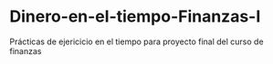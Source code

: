 # Dinero-en-el-tiempo-Finanzas-I
Prácticas de ejericicio en el tiempo para proyecto final del curso de finanzas
